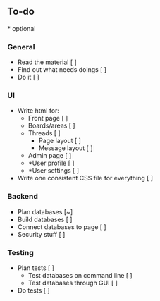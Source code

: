 ## To-do
\* optional

### General  
- Read the material [ ]  
- Find out what needs doings [ ]  
- Do it [ ]  

### UI
- Write html for:    
    - Front page [ ]  
    - Boards/areas [ ]  
    - Threads [ ]  
        - Page layout [ ]  
        - Message layout [ ]  
    - Admin page [ ]  
    - *User profile [ ]  
    - *User settings [ ]  
- Write one consistent CSS file for everything [ ]  

### Backend
- Plan databases [~]   
- Build databases [ ]  
- Connect databases to page [ ]  
- Security stuff [ ]  

### Testing
- Plan tests [ ]  
    - Test databases on command line [ ]
    - Test databases through GUI [ ]
- Do tests [ ]  